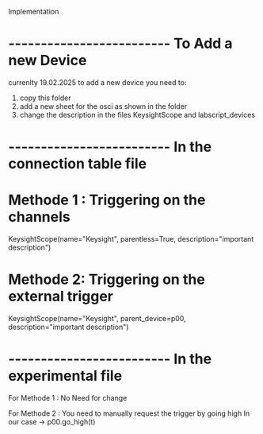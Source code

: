Implementation 


# ------------------------- To Add a new Device 
currenlty 19.02.2025
to add a new device you need to:
1. copy this folder 
2. add a new sheet for the osci as shown in the folder 
3. change the description in the files KeysightScope and labscript_devices


# ------------------------- In the connection table file 

# Methode 1 : Triggering on the channels 
KeysightScope(name="Keysight", parentless=True, description="important description")


# Methode 2: Triggering on the external trigger 
KeysightScope(name="Keysight", parent_device=p00, description="important description")

 

 # ------------------------- In the experimental file
 For Methode 1 : No Need for change 

For Methode 2 : You need to manually request the trigger by going high 
In our case ->  p00.go_high(t)